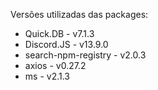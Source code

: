 Versões utilizadas das packages:

- Quick.DB - v7.1.3
- Discord.JS - v13.9.0
- search-npm-registry - v2.0.3
- axios - v0.27.2
- ms - v2.1.3